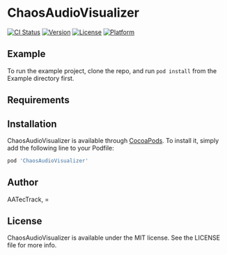 # ChaosAudioVisualizer

[![CI Status](https://img.shields.io/travis/AATecTrack/ChaosAudioVisualizer.svg?style=flat)](https://travis-ci.org/AATecTrack/ChaosAudioVisualizer)
[![Version](https://img.shields.io/cocoapods/v/ChaosAudioVisualizer.svg?style=flat)](https://cocoapods.org/pods/ChaosAudioVisualizer)
[![License](https://img.shields.io/cocoapods/l/ChaosAudioVisualizer.svg?style=flat)](https://cocoapods.org/pods/ChaosAudioVisualizer)
[![Platform](https://img.shields.io/cocoapods/p/ChaosAudioVisualizer.svg?style=flat)](https://cocoapods.org/pods/ChaosAudioVisualizer)

## Example

To run the example project, clone the repo, and run `pod install` from the Example directory first.

## Requirements

## Installation

ChaosAudioVisualizer is available through [CocoaPods](https://cocoapods.org). To install
it, simply add the following line to your Podfile:

```ruby
pod 'ChaosAudioVisualizer'
```

## Author

AATecTrack, =

## License

ChaosAudioVisualizer is available under the MIT license. See the LICENSE file for more info.
